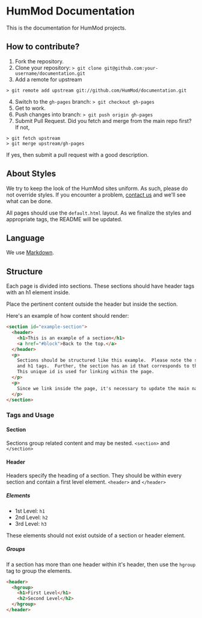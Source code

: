 # HumMod Documentation

This is the documentation for HumMod projects.

## How to contribute?
1. Fork the repository.
2. Clone your repository: `> git clone git@github.com:your-username/documentation.git`
3. Add a remote for upstream
```
> git remote add upstream git://github.com/HumMod/documentation.git
```
4. Switch to the `gh-pages` branch: `> git checkout gh-pages`
5. Get to work.
6. Push changes into branch: `> git push origin gh-pages`
7. Submit Pull Request.  Did you fetch and merge from the main repo first?  If not, 

```
> git fetch upstream
> git merge upstream/gh-pages
```
If yes, then submit a pull request with a good description.

## About Styles
We try to keep the look of the HumMod sites uniform.  As such, please do not override styles.  If you encounter a problem, [contact us](http://hummod.org/contact) and we'll see what can be done.

All pages should use the `default.html` layout.  As we finalize the styles and appropriate tags, the README will be updated.

## Language
We use [Markdown](http://daringfireball.net/projects/markdown/).

## Structure
Each page is divided into sections.  These sections should have header tags with an h1 element inside.

Place the pertinent content outside the header but inside the section.

Here's an example of how content should render:

```html
<section id="example-section">
  <header>
    <h1>This is an example of a section</h1>
    <a href="#block">Back to the top.</a>
  </header>
  <p>
    Sections should be structured like this example.  Please note the section, header, 
    and h1 tags.  Further, the section has an id that corresponds to the sections header.
    This unique id is used for linking within the page.
  </p>
  <p>
    Since we link inside the page, it's necessary to update the main nav group up top.
  </p>
</section>
``` 

### Tags and Usage
#### Section
Sections group related content and may be nested.
`<section>` and `</section>`

#### Header
Headers specify the heading of a section.  They should be within every section and contain a first level element.
`<header>` and `</header>`

##### Elements
* 1st Level: `h1`
* 2nd Level: `h2`
* 3rd Level: `h3`

These elements should not exist outside of a section or header element.

##### Groups
If a section has more than one header within it's header, then use the `hgroup` tag to group the elements.
```html
<header>
  <hgroup>
    <h1>First Level</h1>
    <h2>Second Level</h2>
  </hgroup>
</header>
```